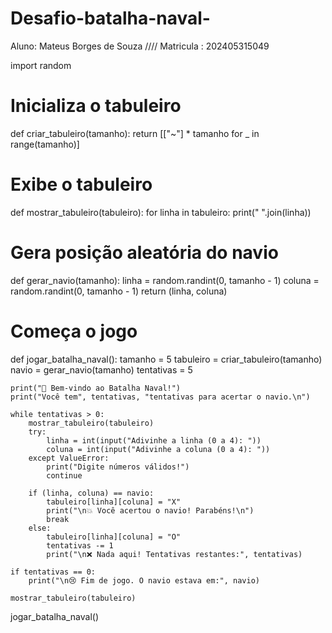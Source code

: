 # Desafio-batalha-naval-
Aluno: Mateus Borges de Souza //// Matricula : 202405315049


import random

# Inicializa o tabuleiro
def criar_tabuleiro(tamanho):
    return [["~"] * tamanho for _ in range(tamanho)]

# Exibe o tabuleiro
def mostrar_tabuleiro(tabuleiro):
    for linha in tabuleiro:
        print(" ".join(linha))

# Gera posição aleatória do navio
def gerar_navio(tamanho):
    linha = random.randint(0, tamanho - 1)
    coluna = random.randint(0, tamanho - 1)
    return (linha, coluna)

# Começa o jogo
def jogar_batalha_naval():
    tamanho = 5
    tabuleiro = criar_tabuleiro(tamanho)
    navio = gerar_navio(tamanho)
    tentativas = 5

    print("🌊 Bem-vindo ao Batalha Naval!")
    print("Você tem", tentativas, "tentativas para acertar o navio.\n")

    while tentativas > 0:
        mostrar_tabuleiro(tabuleiro)
        try:
            linha = int(input("Adivinhe a linha (0 a 4): "))
            coluna = int(input("Adivinhe a coluna (0 a 4): "))
        except ValueError:
            print("Digite números válidos!")
            continue

        if (linha, coluna) == navio:
            tabuleiro[linha][coluna] = "X"
            print("\n💥 Você acertou o navio! Parabéns!\n")
            break
        else:
            tabuleiro[linha][coluna] = "O"
            tentativas -= 1
            print("\n❌ Nada aqui! Tentativas restantes:", tentativas)

    if tentativas == 0:
        print("\n😢 Fim de jogo. O navio estava em:", navio)

    mostrar_tabuleiro(tabuleiro)

jogar_batalha_naval()

